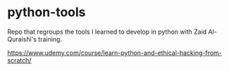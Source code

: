 # python-tools

Repo that regroups the tools I learned to develop in python with Zaid Al-Quraishi's training.

https://www.udemy.com/course/learn-python-and-ethical-hacking-from-scratch/
